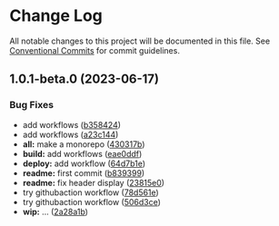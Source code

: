 # Change Log

All notable changes to this project will be documented in this file.
See [Conventional Commits](https://conventionalcommits.org) for commit guidelines.

## 1.0.1-beta.0 (2023-06-17)

### Bug Fixes

* add workflows ([b358424](https://github.com/vanessa-lanquetin/todo-list/commit/b358424ef525676e4fa249aab744df89778226fa))
* add workflows ([a23c144](https://github.com/vanessa-lanquetin/todo-list/commit/a23c144b8300a528c01e09be1fbd7a06d04981b3))
* **all:** make a monorepo ([430317b](https://github.com/vanessa-lanquetin/todo-list/commit/430317b5d70a089abff73b58c899bbe120592108))
* **build:** add workflows ([eae0ddf](https://github.com/vanessa-lanquetin/todo-list/commit/eae0ddfd937325f6dce5e1cc109c308704997c68))
* **deploy:** add workflow ([64d7b1e](https://github.com/vanessa-lanquetin/todo-list/commit/64d7b1edf0e9367478a10e1fea1d7d40c41bfaa0))
* **readme:** first commit ([b839399](https://github.com/vanessa-lanquetin/todo-list/commit/b8393997423f31cf144fe4ef2d69fd5a0e7c208e))
* **readme:** fix header display ([23815e0](https://github.com/vanessa-lanquetin/todo-list/commit/23815e0635d2e018512dcf2a3109a856e8d52341))
* try githubaction workflow ([78d561e](https://github.com/vanessa-lanquetin/todo-list/commit/78d561e512acfa1cbb0b5c44c6e77cc6f3d8abb5))
* try githubaction workflow ([506d3ce](https://github.com/vanessa-lanquetin/todo-list/commit/506d3ce9b21662204514ab1b9d64fd60430b2f17))
* **wip:** ... ([2a28a1b](https://github.com/vanessa-lanquetin/todo-list/commit/2a28a1bfb48de2e577948a3e394e214ad3c3b127))
